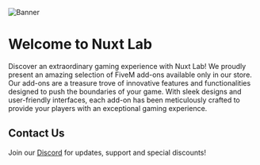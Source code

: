 ![Banner](https://nuxtlab.net/api/files/github_banner-K00eZM3AJl3ek01AFl7AyG8haViBYN.png)

# Welcome to Nuxt Lab

Discover an extraordinary gaming experience with Nuxt Lab! We proudly present an amazing selection of FiveM add-ons available only in our store. Our add-ons are a treasure trove of innovative features and functionalities designed to push the boundaries of your game. With sleek designs and user-friendly interfaces, each add-on has been meticulously crafted to provide your players with an exceptional gaming experience.

## Contact Us

Join our [Discord](https://discord.gg/fcNrD3XNdv) for updates, support and special discounts!
